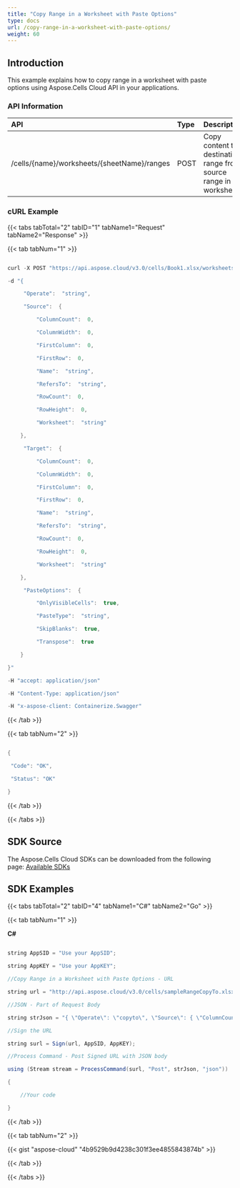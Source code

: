 ```yaml
---
title: "Copy Range in a Worksheet with Paste Options"
type: docs
url: /copy-range-in-a-worksheet-with-paste-options/
weight: 60
---
```


## **Introduction**
This example explains how to copy range in a worksheet with paste options using Aspose.Cells Cloud API in your applications.
### **API Information**

|**API**|**Type**|**Description**|**Resource Link**|
| :- | :- | :- | :- |
|/cells/{name}/worksheets/{sheetName}/ranges|POST|Copy content to destination range from source range in worksheet|[PostWorksheetCellsRanges](https://apireference.aspose.cloud/cells/#/Ranges/PostWorksheetCellsRanges)|
### **cURL Example**
{{< tabs tabTotal="2" tabID="1" tabName1="Request" tabName2="Response" >}}

{{< tab tabNum="1" >}}

```java

curl -X POST "https://api.aspose.cloud/v3.0/cells/Book1.xlsx/worksheets/Sheet1/ranges" 

-d "{

     "Operate":  "string",

     "Source":  {

         "ColumnCount":  0,

         "ColumnWidth":  0,

         "FirstColumn":  0,

         "FirstRow":  0,

         "Name":  "string",

         "RefersTo":  "string",

         "RowCount":  0,

         "RowHeight":  0,

         "Worksheet":  "string" 

    },

     "Target":  {

         "ColumnCount":  0,

         "ColumnWidth":  0,

         "FirstColumn":  0,

         "FirstRow":  0,

         "Name":  "string",

         "RefersTo":  "string",

         "RowCount":  0,

         "RowHeight":  0,

         "Worksheet":  "string" 

    },

     "PasteOptions":  {

         "OnlyVisibleCells":  true,

         "PasteType":  "string",

         "SkipBlanks":  true,

         "Transpose":  true 

    }

}"

-H "accept: application/json" 

-H "Content-Type: application/json" 

-H "x-aspose-client: Containerize.Swagger" 

```

{{< /tab >}}

{{< tab tabNum="2" >}}

```java

{

 "Code": "OK",

 "Status": "OK"

}

```

{{< /tab >}}

{{< /tabs >}}
## **SDK Source**
The Aspose.Cells Cloud SDKs can be downloaded from the following page: [Available SDKs](/available-sdks/)
## **SDK Examples**
{{< tabs tabTotal="2" tabID="4" tabName1="C#" tabName2="Go" >}}

{{< tab tabNum="1" >}}

**C#**

```java

string AppSID = "Use your AppSID";

string AppKEY = "Use your AppKEY";

//Copy Range in a Worksheet with Paste Options - URL

string url = "http://api.aspose.cloud/v3.0/cells/sampleRangeCopyTo.xlsx/worksheets/Sheet1/ranges";

//JSON - Part of Request Body

string strJson = "{ \"Operate\": \"copyto\", \"Source\": { \"ColumnCount\": 5, \"ColumnWidth\": 8.43, \"FirstColumn\": 1, \"FirstRow\": 0, \"RowCount\": 7, \"RowHeight\": 15, }, \"Target\": { \"ColumnCount\": 5, \"ColumnWidth\": 8.43, \"FirstColumn\": 10, \"FirstRow\": 20, \"RowCount\": 7, \"RowHeight\": 15, } , \"PasteOptions\": { \"OnlyVisibleCells\": true, \"PasteType\": \"All\", \"SkipBlanks\": true, \"Transpose\": false } }";

//Sign the URL

string surl = Sign(url, AppSID, AppKEY);

//Process Command - Post Signed URL with JSON body

using (Stream stream = ProcessCommand(surl, "Post", strJson, "json"))

{

	//Your code

}

```

{{< /tab >}}

{{< tab tabNum="2" >}}

{{< gist "aspose-cloud" "4b9529b9d4238c301f3ee4855843874b" >}}

{{< /tab >}}

{{< /tabs >}}




